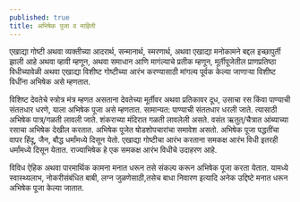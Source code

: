 ```yaml
---
published: true
title: अभिषेक पुजा व माहिती
---
```



एखाद्या गोष्टी अथवा व्यक्तीच्या आदरार्थ, सन्मानार्थ, स्मरणार्थ, अथवा एखाद्या मनोकामने बद्दल इच्छापुर्ती झाली आहे अथवा व्हावी म्हणून, अथवा समाधान आणि मागंल्याचे प्रतीक म्हणून, मूर्तीपूजेतील प्राणप्रतिष्ठा विधीच्यावेळी अथवा एखाद्या विशीष्ट गोष्टीच्या आरंभ करण्यासाठी मांगल्य पूर्वक केल्या जाणाऱ्या विशीष्ट विधींना अभिषेक असे म्हणतात. 

विशिष्ट देवतेचे स्त्रोत्र मंत्र म्हणत असताना देवतेच्या मूर्तीवर अथवा प्रतिकावर दूध, उसाचा रस किंवा पाण्याची संततधार धरणे, याला अभिषेक पूजा असे म्हणतात. सामान्यत: पाण्याची संततधार धरली जाते. त्यासाठी अभिषेक पात्र्/गळती लावली जाते. शंकराच्या मंदिरात गळती लावलेली असते. वसंत ऋतुत्/चैत्रात आंब्याच्या रसाचा अभिषेक देखील करतात. अभिषेक पूजेत षोडशोपचारांचा समावेश असतो. अभिषेक पूजा पद्धतींचा वापर हिंदू, जैन, बौद्ध धर्मांमध्ये दिसून येतो. एखाद्या गोष्टीचा आरंभ करताना समकक्ष आरंभ विधी इतरही धर्मांमध्ये दिसून येतात. राज्याभिषेक हे एक समकक्ष आरंभ विधीचे उदाहरण आहे.  

विविध ऐहिक अथवा पारमार्थिक कामना मनात धरून तसे संकल्प करून अभिषेक पूजा करता येतात. यामध्ये स्वास्थ्यलाभ, नोकरीसंबंधित बाबी, लग्न जुळणेसाठी,तसेच बाधा निवारण इत्यादि अनेक उद्दिष्टे मनात धरून अभिषेक पूजा केल्या जातात.
